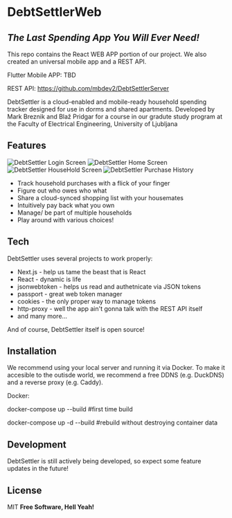 # DebtSettlerWeb

## _The Last Spending App You Will Ever Need!_

This repo contains the React WEB APP portion of our project. We also created an universal mobile app and a REST API.

Flutter Mobile APP: TBD

REST API: https://github.com/mbdev2/DebtSettlerServer

DebtSettler is a cloud-enabled and mobile-ready household spending tracker designed for use in dorms and shared apartments.
Developed by Mark Breznik and Blaž Pridgar for a course in our gradute study program at the Faculty of Electrical Engineering, University of Ljubljana

## Features

![DebtSettler Login Screen](https://user-images.githubusercontent.com/72226231/198884889-2262aa79-2182-4026-8ae8-540b91423f28.png)
![DebtSettler Home Screen](https://user-images.githubusercontent.com/72226231/198884888-c9871a9f-de1a-4251-a7da-b3edf7631458.png)
![DebtSettler HouseHold Screen](https://user-images.githubusercontent.com/72226231/198884886-fb48aa43-4578-4481-8953-aacb6947b767.png)
![DebtSettler Purchase History](https://user-images.githubusercontent.com/72226231/198884885-72219f55-df1e-4d09-a4ab-a0ff98d85f60.png)

- Track household purchases with a flick of your finger
- Figure out who owes who what
- Share a cloud-synced shopping list with your housemates
- Intuitively pay back what you own
- Manage/ be part of multiple households
- Play around with various choices!

## Tech

DebtSettler uses several projects to work properly:

- Next.js - help us tame the beast that is React
- React - dynamic is life
- jsonwebtoken - helps us read and authetnicate via JSON tokens
- passport - great web token manager
- cookies - the only proper way to manage tokens
- http-proxy - well the app ain't gonna talk with the REST API itself
- and many more...

And of course, DebtSettler itself is open source!


## Installation

We recommend using your local server and running it via Docker. To make it accesible to the outisde world, we recommend a free DDNS (e.g. DuckDNS) and a reverse proxy (e.g. Caddy).

Docker:

docker-compose up --build #first time build

docker-compose up -d --build #rebuild without destroying container data

## Development

DebtSettler is still actively being developed, so expect some feature updates in the future!

## License

MIT
**Free Software, Hell Yeah!**
